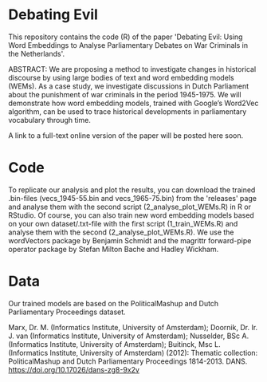 # Debating Evil
This repository contains the code (R) of the paper 'Debating Evil: Using Word Embeddings to Analyse Parliamentary Debates on War Criminals in the Netherlands'.

ABSTRACT: We are proposing a method to investigate changes in historical discourse by using large bodies of text and word embedding models (WEMs). As a case study, we investigate discussions in Dutch Parliament about the punishment of war criminals in the period 1945-1975. We will demonstrate how word embedding models, trained with Google’s Word2Vec algorithm, can be used to trace historical developments in parliamentary vocabulary through time.

A link to a full-text online version of the paper will be posted here soon.

# Code 
To replicate our analysis and plot the results, you can download the trained .bin-files (vecs_1945-55.bin and vecs_1965-75.bin) from the 'releases' page and analyse them with the second script (2_analyse_plot_WEMs.R) in R or RStudio. Of course, you can also train new word embedding models based on your own dataset/.txt-file with the first script (1_train_WEMs.R) and analyse them with the second (2_analyse_plot_WEMs.R). We use the wordVectors package by Benjamin Schmidt and the magrittr forward-pipe operator package by Stefan Milton Bache and Hadley Wickham. 

# Data
Our trained models are based on the PoliticalMashup and Dutch Parliamentary Proceedings dataset. 

Marx, Dr. M. (Informatics Institute, University of Amsterdam); Doornik, Dr. Ir. J. van (Informatics Institute, University of Amsterdam); Nusselder, BSc A. (Informatics Institute, University of Amsterdam); Buitinck, Msc L. (Informatics Institute, University of Amsterdam) (2012): Thematic collection: PoliticalMashup and Dutch Parliamentary Proceedings 1814-2013. DANS. https://doi.org/10.17026/dans-zg8-9x2v 
